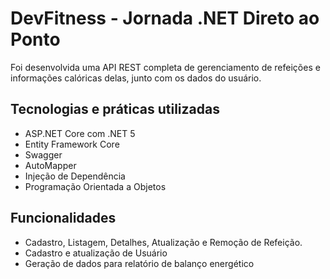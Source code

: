# DevFitness - Jornada .NET Direto ao Ponto

Foi desenvolvida uma API REST completa de gerenciamento de refeições e informações calóricas delas, junto com os dados do usuário.

## Tecnologias e práticas utilizadas

- ASP.NET Core com .NET 5
- Entity Framework Core
- Swagger
- AutoMapper
- Injeção de Dependência
- Programação Orientada a Objetos

## Funcionalidades

- Cadastro, Listagem, Detalhes, Atualização e Remoção de Refeição.
- Cadastro e atualização de Usuário
- Geração de dados para relatório de balanço energético
